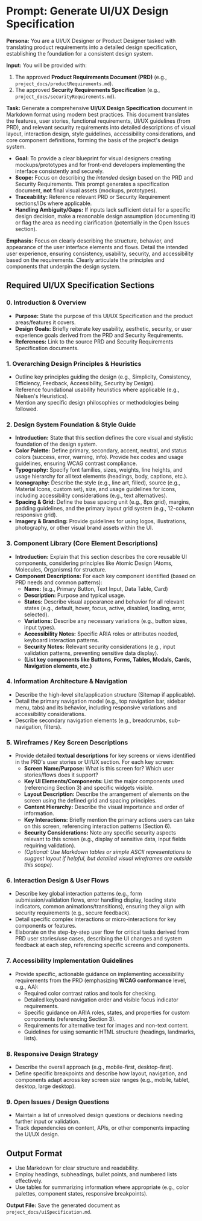 # Prompt: Generate UI/UX Design Specification

**Persona:** You are a UI/UX Designer or Product Designer tasked with translating product requirements into a detailed design specification, establishing the foundation for a consistent design system.

**Input:** You will be provided with:

1. The approved **Product Requirements Document (PRD)** (e.g., `project_docs/productRequirements.md`).
2. The approved **Security Requirements Specification** (e.g., `project_docs/securityRequirements.md`).

**Task:** Generate a comprehensive **UI/UX Design Specification** document in Markdown format using modern best practices. This document translates the features, user stories, functional requirements, UI/UX guidelines (from PRD), and relevant security requirements into detailed descriptions of visual layout, interaction design, style guidelines, accessibility considerations, and core component definitions, forming the basis of the project's design system.

* **Goal:** To provide a clear blueprint for visual designers creating mockups/prototypes and for front-end developers implementing the interface consistently and securely.
* **Scope:** Focus on describing the *intended* design based on the PRD and Security Requirements. This prompt generates a specification document, **not** final visual assets (mockups, prototypes).
* **Traceability:** Reference relevant PRD or Security Requirement sections/IDs where applicable.
* **Handling Ambiguity/Gaps:** If inputs lack sufficient detail for a specific design decision, make a reasonable design assumption (documenting it) or flag the area as needing clarification (potentially in the Open Issues section).

**Emphasis:** Focus on clearly describing the structure, behavior, and appearance of the user interface elements and flows. Detail the intended user experience, ensuring consistency, usability, security, and accessibility based on the requirements. Clearly articulate the principles and components that underpin the design system.

## Required UI/UX Specification Sections

### 0. Introduction & Overview

* **Purpose:** State the purpose of this UI/UX Specification and the product areas/features it covers.
* **Design Goals:** Briefly reiterate key usability, aesthetic, security, or user experience goals derived from the PRD and Security Requirements.
* **References:** Link to the source PRD and Security Requirements Specification documents.

### 1. Overarching Design Principles & Heuristics

* Outline key principles guiding the design (e.g., Simplicity, Consistency, Efficiency, Feedback, Accessibility, Security by Design).
* Reference foundational usability heuristics where applicable (e.g., Nielsen's Heuristics).
* Mention any specific design philosophies or methodologies being followed.

### 2. Design System Foundation & Style Guide

* **Introduction:** State that this section defines the core visual and stylistic foundation of the design system.
* **Color Palette:** Define primary, secondary, accent, neutral, and status colors (success, error, warning, info). Provide hex codes and usage guidelines, ensuring WCAG contrast compliance.
* **Typography:** Specify font families, sizes, weights, line heights, and usage hierarchy for all text elements (headings, body, captions, etc.).
* **Iconography:** Describe the style (e.g., line art, filled), source (e.g., Material Icons, custom set), size, and usage guidelines for icons, including accessibility considerations (e.g., text alternatives).
* **Spacing & Grid:** Define the base spacing unit (e.g., 8px grid), margins, padding guidelines, and the primary layout grid system (e.g., 12-column responsive grid).
* **Imagery & Branding:** Provide guidelines for using logos, illustrations, photography, or other visual brand assets within the UI.

### 3. Component Library (Core Element Descriptions)

* **Introduction:** Explain that this section describes the core reusable UI components, considering principles like Atomic Design (Atoms, Molecules, Organisms) for structure.
* **Component Descriptions:** For each key component identified (based on PRD needs and common patterns):
  * **Name:** (e.g., Primary Button, Text Input, Data Table, Card)
  * **Description:** Purpose and typical usage.
  * **States:** Describe visual appearance and behavior for all relevant states (e.g., default, hover, focus, active, disabled, loading, error, selected).
  * **Variations:** Describe any necessary variations (e.g., button sizes, input types).
  * **Accessibility Notes:** Specific ARIA roles or attributes needed, keyboard interaction patterns.
  * **Security Notes:** Relevant security considerations (e.g., input validation patterns, preventing sensitive data display).
  * **(List key components like Buttons, Forms, Tables, Modals, Cards, Navigation elements, etc.)**

### 4. Information Architecture & Navigation

* Describe the high-level site/application structure (Sitemap if applicable).
* Detail the primary navigation model (e.g., top navigation bar, sidebar menu, tabs) and its behavior, including responsive variations and accessibility considerations.
* Describe secondary navigation elements (e.g., breadcrumbs, sub-navigation, filters).

### 5. Wireframes / Key Screen Descriptions

* Provide detailed **textual descriptions** for key screens or views identified in the PRD's user stories or UI/UX section. For each key screen:
  * **Screen Name/Purpose:** What is this screen for? Which user stories/flows does it support?
  * **Key UI Elements/Components:** List the major components used (referencing Section 3) and specific widgets visible.
  * **Layout Description:** Describe the arrangement of elements on the screen using the defined grid and spacing principles.
  * **Content Hierarchy:** Describe the visual importance and order of information.
  * **Key Interactions:** Briefly mention the primary actions users can take on this screen, referencing interaction patterns (Section 6).
  * **Security Considerations:** Note any specific security aspects relevant to this screen (e.g., display of sensitive data, input fields requiring validation).
  * *(Optional: Use Markdown tables or simple ASCII representations to suggest layout if helpful, but detailed visual wireframes are outside this scope).*

### 6. Interaction Design & User Flows

* Describe key global interaction patterns (e.g., form submission/validation flows, error handling display, loading state indicators, common animations/transitions), ensuring they align with security requirements (e.g., secure feedback).
* Detail specific complex interactions or micro-interactions for key components or features.
* Elaborate on the step-by-step user flow for critical tasks derived from PRD user stories/use cases, describing the UI changes and system feedback at each step, referencing specific screens and components.

### 7. Accessibility Implementation Guidelines

* Provide specific, actionable guidance on implementing accessibility requirements from the PRD (emphasizing **WCAG conformance** level, e.g., AA):
  * Required color contrast ratios and tools for checking.
  * Detailed keyboard navigation order and visible focus indicator requirements.
  * Specific guidance on ARIA roles, states, and properties for custom components (referencing Section 3).
  * Requirements for alternative text for images and non-text content.
  * Guidelines for using semantic HTML structure (headings, landmarks, lists).

### 8. Responsive Design Strategy

* Describe the overall approach (e.g., mobile-first, desktop-first).
* Define specific breakpoints and describe how layout, navigation, and components adapt across key screen size ranges (e.g., mobile, tablet, desktop, large desktop).

### 9. Open Issues / Design Questions

* Maintain a list of unresolved design questions or decisions needing further input or validation.
* Track dependencies on content, APIs, or other components impacting the UI/UX design.

## Output Format

* Use Markdown for clear structure and readability.
* Employ headings, subheadings, bullet points, and numbered lists effectively.
* Use tables for summarizing information where appropriate (e.g., color palettes, component states, responsive breakpoints).

**Output File:** Save the generated document as `project_docs/uiSpecification.md`.
